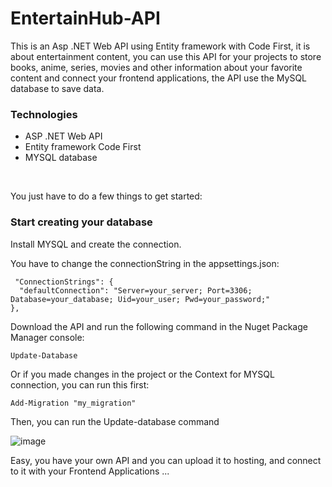 # EntertainHub-API

This is an Asp .NET Web API using Entity framework with Code First, it is about entertainment content, you can use this API for your projects to store books, anime, series, movies and other information about your favorite content and connect your frontend applications, the API use the MySQL database to save data.

### Technologies
- ASP .NET Web API
- Entity framework Code First
- MYSQL database

<br/>

You just have to do a few things to get started:

### Start creating your database
Install MYSQL and create the connection.
<br/>

You have to change the connectionString in the appsettings.json:


```
 "ConnectionStrings": {
  "defaultConnection": "Server=your_server; Port=3306; Database=your_database; Uid=your_user; Pwd=your_password;"
},

```

Download the API and run the following command in the Nuget Package Manager console:
```
Update-Database
```

Or if you made changes in the project or the Context for MYSQL connection, you can run this first:
```
Add-Migration "my_migration"
```

Then, you can run the Update-database command
<br/>

![image](https://github.com/HaroldMart/EntertainHub-API/assets/93040571/98dc98d8-eb9d-4a1e-9361-3be7c9ed0529)

Easy, you have your own API and you can upload it to hosting, and connect to it with your Frontend Applications ...
